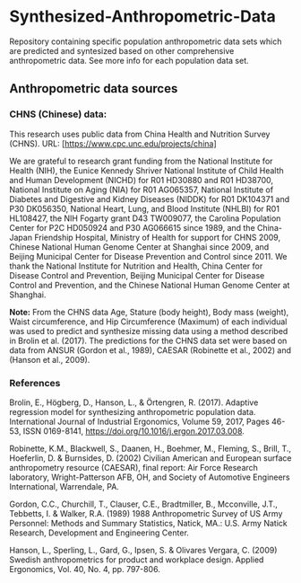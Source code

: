 # Synthesized-Anthropometric-Data
Repository containing specific population anthropometric data sets which are predicted and syntesized based on other comprehensive anthropometric data. See more info for each population data set.

## Anthropometric data sources 
### CHNS (Chinese) data:
This research uses public data from China Health and Nutrition Survey (CHNS). URL: [https://www.cpc.unc.edu/projects/china]

We are grateful to research grant funding from the National Institute for Health (NIH), the Eunice Kennedy Shriver National Institute of Child Health and Human Development (NICHD) for R01 HD30880 and R01 HD38700, National Institute on Aging (NIA) for R01 AG065357, National Institute of Diabetes and Digestive and Kidney Diseases (NIDDK) for R01 DK104371 and P30 DK056350, National Heart, Lung, and Blood Institute (NHLBI) for R01 HL108427, the NIH Fogarty grant D43 TW009077, the Carolina Population Center for P2C HD050924 and P30 AG066615 since 1989, and the China-Japan Friendship Hospital, Ministry of Health for support for CHNS 2009, Chinese National Human Genome Center at Shanghai since 2009, and Beijing Municipal Center for Disease Prevention and Control since 2011. We thank the National Institute for Nutrition and Health, China Center for Disease Control and Prevention, Beijing Municipal Center for Disease Control and Prevention, and the Chinese National Human Genome Center at Shanghai.

**Note:** From the CHNS data Age, Stature (body height), Body mass (weight), Waist circumference, and Hip Circumference (Maximum) of each individual was used to predict and synthesize missing data using a method described in Brolin et al. (2017). The predictions for the CHNS data set were based on data from ANSUR (Gordon et al., 1989), CAESAR (Robinette et al., 2002) and (Hanson et al., 2009).

### References 
Brolin, E., Högberg, D., Hanson, L., & Örtengren, R. (2017). Adaptive regression model for synthesizing anthropometric population data. International Journal of Industrial Ergonomics, Volume 59, 2017, Pages 46-53, ISSN 0169-8141, https://doi.org/10.1016/j.ergon.2017.03.008.

Robinette, K.M., Blackwell, S., Daanen, H., Boehmer, M., Fleming, S., Brill, T., Hoeferlin, D. & Burnsides, D. (2002) Civilian American and European surface anthropometry resource (CAESAR), final report: Air Force Research laboratory, Wright-Patterson AFB, OH, and Society of Automotive Engineers International, Warrendale, PA.

Gordon, C.C., Churchill, T., Clauser, C.E., Bradtmiller, B., Mcconville, J.T., Tebbetts, I. & Walker, R.A. (1989) 1988 Anthropometric Survey of US Army Personnel: Methods and Summary Statistics, Natick, MA.: U.S. Army Natick Research, Development and Engineering Center.

Hanson, L., Sperling, L., Gard, G., Ipsen, S. & Olivares Vergara, C. (2009) Swedish anthropometrics for product and workplace design. Applied Ergonomics, Vol. 40, No. 4, pp. 797-806.
